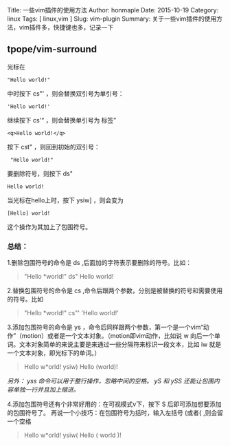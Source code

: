 Title: 一些vim插件的使用方法
Author: honmaple 
Date: 2015-10-19
Category: linux
Tags: [ linux,vim ]
Slug: vim-plugin
Summary: 关于一些vim插件的使用方法，vim插件多，快捷键也多，记录一下

## tpope/vim-surround
光标在

    "Hello world!"
中时按下 cs"' ，则会替换双引号为单引号：

    'Hello world!' 
继续按下 cs'<q> ，则会替换单引号为 标签

    <q>Hello world!</q>
按下 cst" ，则回到初始的双引号：

     "Hello world!"
要删除符号，则按下 ds"

    Hello world!
当光标在hello上时，按下 ysiw] ，则会变为

    [Hello] world!
这个操作为其加上了包围符号。

### 总结：

1.删除包围符号的命令是 ds ,后面加的字符表示要删除的符号。比如：
>"Hello *world!"           ds"         Hello world!  

2.替换包围符号的命令是 cs ,命令后跟两个参数，分别是被替换的符号和需要使用的符号。比如
>"Hello *world!"           cs"'        'Hello world!'  

3.添加包围符号的命令是 ys ，命令后同样跟两个参数，第一个是一个vim“动作”（motion）或者是一个文本对象。（motion即vim动作，比如说 w 向后一个单词。文本对象简单的来说主要是来通过一些分隔符来标识一段文本，比如 iw 就是一个文本对象，即光标下的单词。）
>  Hello w*orld!             ysiw)       Hello (world)!  

*另外： yss 命令可以用于整行操作，忽略中间的空格。 yS 和 ySS 还能让包围内容单独一行并且加上缩进。*  

4.添加包围符号还有个非常好用的：在可视模式v下，按下 S 后即可添加想要添加的包围符号了。
再说一个小技巧：在包围符号为括时，输入左括号 (或者{ ,则会留一个空格
>Hello w*orld!             ysiw(       Hello ( world )!


